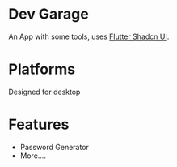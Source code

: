# Dev Garage

An App with some tools, uses [Flutter Shadcn UI](https://flutter-shadcn-ui.mariuti.com/).

# Platforms

Designed for desktop

# Features
- Password Generator
- More....